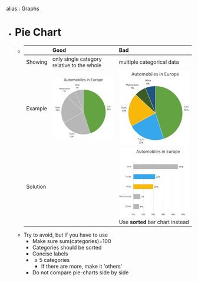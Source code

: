 alias:: Graphs

- # Pie Chart
	- ||Good|Bad|
	  |--|--|--|
	  |Showing|only single category relative to the whole|multiple categorical data|
	  |Example|![good_pie_chart.png](../assets/good_pie_chart_1656753857286_0.png)|![bad_pie_chart.png](../assets/bad_pie_chart_1656753847796_0.png)|
	  |Solution||![bar_chart_instead_of_pie_chart.png](../assets/bar_chart_instead_of_pie_chart_1656754108008_0.png) <br />Use **sorted** bar chart instead|
	- Try to avoid, but if you have to use
		- Make sure sum(categories)=100
		- Categories should be sorted
		- Concise labels
		- $\le 5$ categories
			- If there are more, make it 'others'
		- Do not compare pie-charts side by side